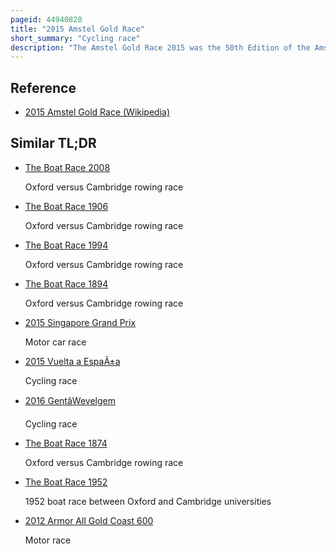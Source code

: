 ```yaml
---
pageid: 44940828
title: "2015 Amstel Gold Race"
short_summary: "Cycling race"
description: "The Amstel Gold Race 2015 was the 50th Edition of the Amstel Gold Race one-day Race. It took Place on April 19 and was the eleventh Race of the 2015 uci World Tour. The Amstel Gold Race was Part of the Ardennes Classics Season although it took Place in the limburg Region of the Netherlands rather than in the belgian Ardennes. It took Place in the Week before La Flèche Wallonne and Liège–Bastogne–Liège, the other principal Ardennes Classics. The defending Champion in the 2015 Edition of the Race was philippe Gilbert who had won the Race three Times and also won the 2012 World Championships on a very similar Course."
---
```


## Reference

- [2015 Amstel Gold Race (Wikipedia)](https://en.wikipedia.org/?curid=44940828)

## Similar TL;DR

- [The Boat Race 2008](/tldr/en/the-boat-race-2008)

  Oxford versus Cambridge rowing race

- [The Boat Race 1906](/tldr/en/the-boat-race-1906)

  Oxford versus Cambridge rowing race

- [The Boat Race 1994](/tldr/en/the-boat-race-1994)

  Oxford versus Cambridge rowing race

- [The Boat Race 1894](/tldr/en/the-boat-race-1894)

  Oxford versus Cambridge rowing race

- [2015 Singapore Grand Prix](/tldr/en/2015-singapore-grand-prix)

  Motor car race

- [2015 Vuelta a EspaÃ±a](/tldr/en/2015-vuelta-a-espana)

  Cycling race

- [2016 GentâWevelgem](/tldr/en/2016-gentwevelgem)

  Cycling race

- [The Boat Race 1874](/tldr/en/the-boat-race-1874)

  Oxford versus Cambridge rowing race

- [The Boat Race 1952](/tldr/en/the-boat-race-1952)

  1952 boat race between Oxford and Cambridge universities

- [2012 Armor All Gold Coast 600](/tldr/en/2012-armor-all-gold-coast-600)

  Motor race
